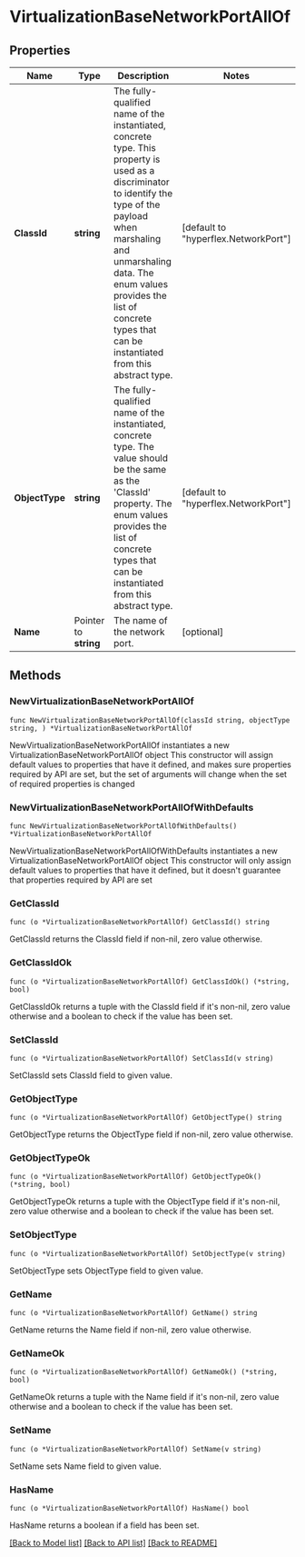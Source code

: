 # VirtualizationBaseNetworkPortAllOf

## Properties

Name | Type | Description | Notes
------------ | ------------- | ------------- | -------------
**ClassId** | **string** | The fully-qualified name of the instantiated, concrete type. This property is used as a discriminator to identify the type of the payload when marshaling and unmarshaling data. The enum values provides the list of concrete types that can be instantiated from this abstract type. | [default to "hyperflex.NetworkPort"]
**ObjectType** | **string** | The fully-qualified name of the instantiated, concrete type. The value should be the same as the &#39;ClassId&#39; property. The enum values provides the list of concrete types that can be instantiated from this abstract type. | [default to "hyperflex.NetworkPort"]
**Name** | Pointer to **string** | The name of the network port. | [optional] 

## Methods

### NewVirtualizationBaseNetworkPortAllOf

`func NewVirtualizationBaseNetworkPortAllOf(classId string, objectType string, ) *VirtualizationBaseNetworkPortAllOf`

NewVirtualizationBaseNetworkPortAllOf instantiates a new VirtualizationBaseNetworkPortAllOf object
This constructor will assign default values to properties that have it defined,
and makes sure properties required by API are set, but the set of arguments
will change when the set of required properties is changed

### NewVirtualizationBaseNetworkPortAllOfWithDefaults

`func NewVirtualizationBaseNetworkPortAllOfWithDefaults() *VirtualizationBaseNetworkPortAllOf`

NewVirtualizationBaseNetworkPortAllOfWithDefaults instantiates a new VirtualizationBaseNetworkPortAllOf object
This constructor will only assign default values to properties that have it defined,
but it doesn't guarantee that properties required by API are set

### GetClassId

`func (o *VirtualizationBaseNetworkPortAllOf) GetClassId() string`

GetClassId returns the ClassId field if non-nil, zero value otherwise.

### GetClassIdOk

`func (o *VirtualizationBaseNetworkPortAllOf) GetClassIdOk() (*string, bool)`

GetClassIdOk returns a tuple with the ClassId field if it's non-nil, zero value otherwise
and a boolean to check if the value has been set.

### SetClassId

`func (o *VirtualizationBaseNetworkPortAllOf) SetClassId(v string)`

SetClassId sets ClassId field to given value.


### GetObjectType

`func (o *VirtualizationBaseNetworkPortAllOf) GetObjectType() string`

GetObjectType returns the ObjectType field if non-nil, zero value otherwise.

### GetObjectTypeOk

`func (o *VirtualizationBaseNetworkPortAllOf) GetObjectTypeOk() (*string, bool)`

GetObjectTypeOk returns a tuple with the ObjectType field if it's non-nil, zero value otherwise
and a boolean to check if the value has been set.

### SetObjectType

`func (o *VirtualizationBaseNetworkPortAllOf) SetObjectType(v string)`

SetObjectType sets ObjectType field to given value.


### GetName

`func (o *VirtualizationBaseNetworkPortAllOf) GetName() string`

GetName returns the Name field if non-nil, zero value otherwise.

### GetNameOk

`func (o *VirtualizationBaseNetworkPortAllOf) GetNameOk() (*string, bool)`

GetNameOk returns a tuple with the Name field if it's non-nil, zero value otherwise
and a boolean to check if the value has been set.

### SetName

`func (o *VirtualizationBaseNetworkPortAllOf) SetName(v string)`

SetName sets Name field to given value.

### HasName

`func (o *VirtualizationBaseNetworkPortAllOf) HasName() bool`

HasName returns a boolean if a field has been set.


[[Back to Model list]](../README.md#documentation-for-models) [[Back to API list]](../README.md#documentation-for-api-endpoints) [[Back to README]](../README.md)


